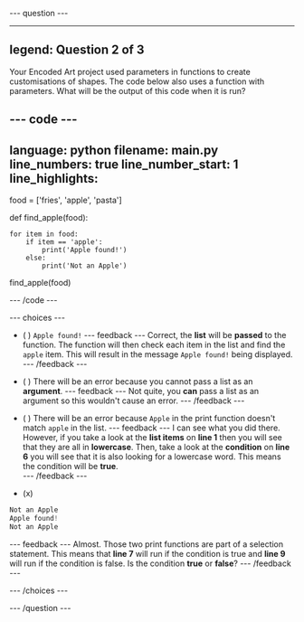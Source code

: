 
--- question ---

---
legend: Question 2 of 3
---

Your Encoded Art project used parameters in functions to create customisations of shapes. The code below also uses a function with parameters. What will be the output of this code when it is run?

--- code ---
---
language: python
filename: main.py
line_numbers: true
line_number_start: 1
line_highlights: 
---
food = ['fries', 'apple', 'pasta']

def find_apple(food):
    
    for item in food:
        if item == 'apple':
            print('Apple found!')
        else:
            print('Not an Apple')

find_apple(food)

--- /code ---

--- choices ---

- ( ) 
`Apple found!`
  --- feedback ---
Correct, the **list** will be **passed** to the function. The function will then check each item in the list and find the `apple` item. This will result in the message `Apple found!` being displayed. 
  --- /feedback ---

- ( ) 
There will be an error because you cannot pass a list as an **argument**.
  --- feedback ---
Not quite, you **can** pass a list as an argument so this wouldn't cause an error. 
  --- /feedback ---

- ( ) 
There will be an error because `Apple` in the print function doesn't match `apple` in the list. 
  --- feedback ---
I can see what you did there. However, if you take a look at the **list items** on **line 1** then you will see that they are all in **lowercase**. Then, take a look at the **condition** on **line 6** you will see that it is also looking for a lowercase word. This means the condition will be **true**.  
  --- /feedback ---

- (x) 
```python
Not an Apple
Apple found!
Not an Apple
```
  --- feedback ---
Almost. Those two print functions are part of a selection statement. This means that **line 7** will run if the condition is true and **line 9** will run if the condition is false. Is the condition **true** or **false**?
  --- /feedback ---

--- /choices ---

--- /question ---
